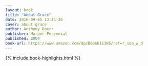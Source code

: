 ```yaml
---
layout: book
title: "About Grace"
date: 2016-09-05 13:44:20
cover: about-grace
author: Anthony Doerr
publisher: Harper Perennial
published: 2004
book-url: https://www.amazon.com/dp/B006K113N6/ref=r_soa_w_d
---
```


{% include book-highlights.html %}
